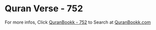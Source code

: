# Quran Verse - 752 

For more infos, Click [QuranBookk - 752](https://www.quranbookk.com/quran/search?q=752) to Search at [QuranBookk.com](http://quranbookk.com/)